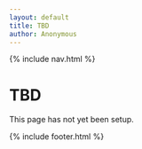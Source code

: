 ```yaml
---
layout: default
title: TBD
author: Anonymous
---
```

{% include nav.html %}

# TBD

This page has not yet been setup.

{% include footer.html %}
